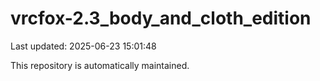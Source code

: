 # vrcfox-2.3_body_and_cloth_edition

Last updated: 2025-06-23 15:01:48

This repository is automatically maintained.
